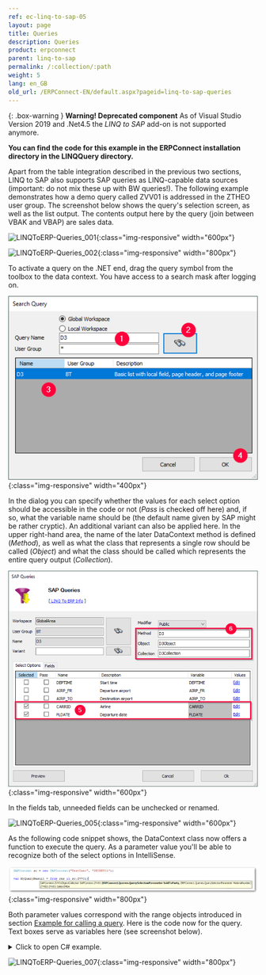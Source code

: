 ```yaml
---
ref: ec-linq-to-sap-05
layout: page
title: Queries
description: Queries
product: erpconnect
parent: linq-to-sap
permalink: /:collection/:path
weight: 5
lang: en_GB
old_url: /ERPConnect-EN/default.aspx?pageid=linq-to-sap-queries
---
```



{: .box-warning }
**Warning! Deprecated component** 
As of Visual Studio Version 2019 and .Net4.5 the *LINQ to SAP* add-on is not supported anymore.


**You can find the code for this example in the ERPConnect installation directory in the LINQQuery directory.**

Apart from the table integration described in the previous two sections, LINQ to SAP also supports SAP queries as LINQ-capable data sources (important: do not mix these up with BW queries!). The following example demonstrates how a demo query called ZVV01 is addressed in the ZTHEO user group. The screenshot below shows the query's selection screen, as well as the list output. The contents output here by the query (join between VBAK and VBAP) are sales data.


![LINQToERP-Queries_001](/img/content/LINQToERP-Queries_001.png){:class="img-responsive" width="600px"}

![LINQToERP-Queries_002](/img/content/LINQToERP-Queries_002.png){:class="img-responsive" width="800px"}

To activate a query on the .NET end, drag the query symbol from the toolbox to the data context. You have access to a search mask after logging on.

![LINQToERP-Queries_003](/img/content/LINQToERP-Queries_003.png){:class="img-responsive" width="400px"}

In the dialog you can specify whether the values for each select option should be accessible in the code or not (*Pass* is checked off here) and, if so, what the variable name should be (the default name given by SAP might be rather cryptic). An additional variant can also be applied here. In the upper right-hand area, the name of the later DataContext method is defined (*Method*), as well as what the class that represents a single row should be called (*Object*) and what the class should be called which represents the entire query output (*Collection*). 

![LINQToERP-Queries_004](/img/content/LINQToERP-Queries_004.png){:class="img-responsive" width="600px"}

In the fields tab, unneeded fields can be unchecked or renamed.


![LINQToERP-Queries_005](/img/content/LINQToERP-Queries_005.png){:class="img-responsive" width="600px"}

As the following code snippet shows, the DataContext class now offers a function to execute the query. As a parameter value you'll be able to recognize both of the select options in IntelliSense.

![LINQToERP-Queries_006](/img/content/LINQToERP-Queries_006.png){:class="img-responsive" width="800px"}

Both parameter values correspond with the range objects introduced in section [Example for calling a query](../sap-queries/example-for-calling-a-query). Here is the code now for the query. Text boxes serve as variables here (see screenshot below).

<details>
<summary>Click to open C# example.</summary>
{% highlight csharp %}
private void btnGo_Click(object sender, EventArgs e) 
{ 
   SAPContext sc = new SAPContext("TestUser", "SECRET01"); 
  
   QuerySelectionParameter SoldTo = new QuerySelectionParameter(); 
   SoldTo.AddRange(Sign.Include,RangeOption.Between, 
      txtCustomerLow.Text,txtCustomerHigh.Text); 
  
   QuerySelectionParameter MatNr = new QuerySelectionParameter(); 
   MatNr.AddRange(txtMatnr.Text); 
  
   var MyQueryResult = from res in sc.ZVV01(SoldTo, MatNr) select res; 
   this.dataGridView1.DataSource = MyQueryResult.ToList(); 
}
{% endhighlight %}
</details>

![LINQToERP-Queries_007](/img/content/LINQToERP-Queries_007.png){:class="img-responsive" width="800px"}
